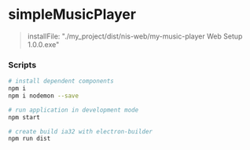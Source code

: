 # simpleMusicPlayer
>installFile: "./my_project/dist/nis-web/my-music-player Web Setup 1.0.0.exe"

### Scripts

```bash
# install dependent components
npm i
npm i nodemon --save

# run application in development mode
npm start

# create build ia32 with electron-builder
npm run dist
